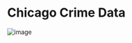 # Chicago Crime Data
 
![image](https://github.com/RazgrizGhost/Project-4/assets/118643932/6c344c25-b1ce-4fc4-b62a-c6d6d040e682)
